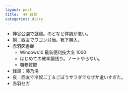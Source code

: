 ```yaml
---
layout: post
title:  44 日目
categories: diary
---
```


* 神谷公園で就寝。のどなど体調が悪い。
* 朝：西友でワゴン弁当。靴下購入。
* 赤羽図書館
  * Windows10 最新便利技大全 1000
  * はじめての確率論残り。ノートやらない。
  * 職務質問
* 銭湯：藤乃湯
* 夜：西友で冷奴二丁＆ごぼうサラダでなぜか遣いすぎた。
* 赤羽セガ
